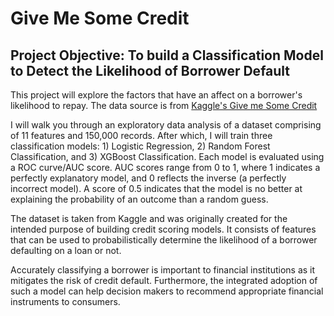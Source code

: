 # Give Me Some Credit
## Project Objective: To build a Classification Model to Detect the Likelihood of Borrower Default
This project will explore the factors that have an affect on a borrower's likelihood to repay. The data source is from <a href="https://www.kaggle.com/competitions/GiveMeSomeCredit/"> Kaggle's Give me Some Credit</a>

I will walk you through an exploratory data analysis of a dataset comprising of 11 features and 150,000 records. After which, I will train three classification models: 1) Logistic Regression, 2) Random Forest Classification, and 3) XGBoost Classification. Each model is evaluated using a ROC curve/AUC score. AUC scores range from 0 to 1, where 1 indicates a perfectly explanatory model, and 0 reflects the inverse (a perfectly incorrect model). A score of 0.5 indicates that the model is no better at explaining the probability of an outcome than a random guess. 

The dataset is taken from Kaggle and was originally created for the intended purpose of building credit scoring models. It consists of features that can be used to probabilistically determine the likelihood of a borrower defaulting on a loan or not.

Accurately classifying a borrower is important to financial institutions as it mitigates the risk of credit default. Furthermore, the integrated adoption of such a model can help decision makers to recommend appropriate financial instruments to consumers.



